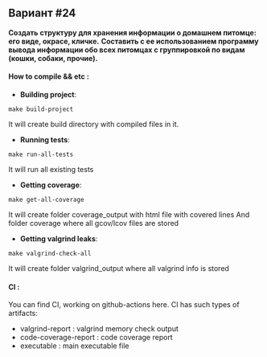 ## Вариант #24

**Создать структуру для хранения информации о домашнем питомце: его виде, окрасе, кличке.**
**Составить с ее использованием программу вывода информации обо всех питомцах с группировкой по видам (кошки, собаки, прочие).**

#### How to compile && etc :

- **Building project**:

```
make build-project
```

It will create build directory with compiled files in it.

- **Running tests**:

```
make run-all-tests
```

It will run all existing tests

- **Getting coverage**:

```
make get-all-coverage
```

It will create folder coverage_output with html file with covered lines
And folder coverage where all gcov/lcov files are stored

- **Getting valgrind leaks**:

```
make valgrind-check-all
```

It will create folder valgrind_output where all valgrind info is stored

#### CI :

You can find CI, working on github-actions here. CI has such types of artifacts:
- valgrind-report : valgrind memory check output
- code-coverage-report : code coverage report
- executable : main executable file